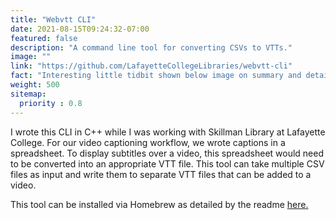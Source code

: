 ```yaml
---
title: "Webvtt CLI"
date: 2021-08-15T09:24:32-07:00
featured: false
description: "A command line tool for converting CSVs to VTTs."
image: ""
link: "https://github.com/LafayetteCollegeLibraries/webvtt-cli"
fact: "Interesting little tidbit shown below image on summary and detail page"
weight: 500
sitemap:
  priority : 0.8
---
```


I wrote this CLI in C++ while I was working with Skillman Library at Lafayette College. For our video captioning workflow, we wrote captions in a spreadsheet. To display subtitles over a video, this spreadsheet would need to be converted into an appropriate VTT file. This tool can take multiple CSV files as input and write them to separate VTT files that can be added to a video.

This tool can be installed via Homebrew as detailed by the readme [here.](https://github.com/LafayetteCollegeLibraries/homebrew-dss)